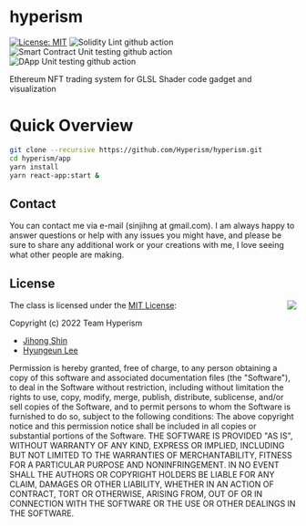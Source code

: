 # hyperism

[![License: MIT](https://img.shields.io/badge/License-MIT-yellow.svg)](https://opensource.org/licenses/MIT)
![Solidity Lint github action](https://github.com/hyperism/hyperism/actions/workflows/lint_solidity.yml/badge.svg?branch=main)
![Smart Contract Unit testing github action](https://github.com/hyperism/hyperism/actions/workflows/test_smartcontract.yml/badge.svg?branch=main)
![DApp Unit testing github action](https://github.com/hyperism/hyperism/actions/workflows/test_dapp.yml/badge.svg?branch=main)

Ethereum NFT trading system for GLSL Shader code gadget and visualization

# Quick Overview
```bash
git clone --recursive https://github.com/Hyperism/hyperism.git
cd hyperism/app
yarn install
yarn react-app:start &
```

## Contact

You can contact me via e-mail (sinjihng at gmail.com). I am always happy to answer questions or help with any issues you might have, and please be sure to share any additional work or your creations with me, I love seeing what other people are making.

## License
<img align="right" src="http://opensource.org/trademarks/opensource/OSI-Approved-License-100x137.png">

The class is licensed under the [MIT License](http://opensource.org/licenses/MIT):

Copyright (c) 2022 Team Hyperism
*   [Jihong Shin](https://github.com/Snowapril)
*   [Hyungeun Lee](https://github.com/leehyunk6310)

Permission is hereby granted, free of charge, to any person obtaining a copy of this software and associated documentation files (the "Software"), to deal in the Software without restriction, including without limitation the rights to use, copy, modify, merge, publish, distribute, sublicense, and/or sell copies of the Software, and to permit persons to whom the Software is furnished to do so, subject to the following conditions:
The above copyright notice and this permission notice shall be included in all copies or substantial portions of the Software.
THE SOFTWARE IS PROVIDED "AS IS", WITHOUT WARRANTY OF ANY KIND, EXPRESS OR IMPLIED, INCLUDING BUT NOT LIMITED TO THE WARRANTIES OF MERCHANTABILITY, FITNESS FOR A PARTICULAR PURPOSE AND NONINFRINGEMENT. IN NO EVENT SHALL THE AUTHORS OR COPYRIGHT HOLDERS BE LIABLE FOR ANY CLAIM, DAMAGES OR OTHER LIABILITY, WHETHER IN AN ACTION OF CONTRACT, TORT OR OTHERWISE, ARISING FROM, OUT OF OR IN CONNECTION WITH THE SOFTWARE OR THE USE OR OTHER DEALINGS IN THE SOFTWARE.
